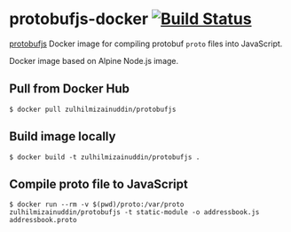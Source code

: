 # protobufjs-docker [![Build Status](https://travis-ci.org/zulhilmizainuddin/protobufjs-docker.svg?branch=master)](https://travis-ci.org/zulhilmizainuddin/protobufjs-docker)

[protobufjs](https://www.npmjs.com/package/protobufjs) Docker image for compiling protobuf `proto` files into JavaScript.

Docker image based on Alpine Node.js image.

## Pull from Docker Hub

```
$ docker pull zulhilmizainuddin/protobufjs
```

## Build image locally

```
$ docker build -t zulhilmizainuddin/protobufjs .
```

## Compile proto file to JavaScript

```
$ docker run --rm -v $(pwd)/proto:/var/proto zulhilmizainuddin/protobufjs -t static-module -o addressbook.js addressbook.proto
```
